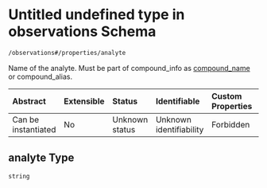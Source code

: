# Untitled undefined type in observations Schema

```txt
/observations#/properties/analyte
```

Name of the analyte. Must be part of compound\_info as [compound\_name](https://github.com/EraCoSysMed-INSPIRATION/INSPIRATION_DDGI_obsdata_db/blob/master/docs/compound_info-compound_info.md#compound_name) or compound\_alias.

| Abstract            | Extensible | Status         | Identifiable            | Custom Properties | Additional Properties | Access Restrictions | Defined In                                                                              |
| :------------------ | :--------- | :------------- | :---------------------- | :---------------- | :-------------------- | :------------------ | :-------------------------------------------------------------------------------------- |
| Can be instantiated | No         | Unknown status | Unknown identifiability | Forbidden         | Allowed               | none                | [observations.schema.json\*](../../out/observations.schema.json "open original schema") |

## analyte Type

`string`
